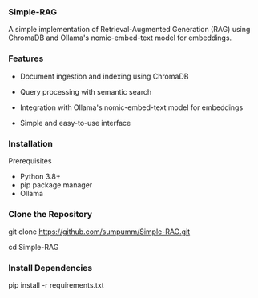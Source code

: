 ### Simple-RAG

A simple implementation of Retrieval-Augmented Generation (RAG) using ChromaDB and Ollama's nomic-embed-text model for embeddings.

### Features

- Document ingestion and indexing using ChromaDB

- Query processing with semantic search

- Integration with Ollama's nomic-embed-text model for embeddings

- Simple and easy-to-use interface

### Installation

Prerequisites

- Python 3.8+
- pip package manager
- Ollama

### Clone the Repository

git clone https://github.com/sumpumm/Simple-RAG.git

cd Simple-RAG

### Install Dependencies
pip install -r requirements.txt

